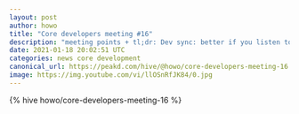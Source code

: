 ```yaml
---
layout: post
author: howo
title: "Core developers meeting #16"
description: "meeting points + tl;dr: Dev sync: better if you listen to this one, apologies for sound problems on my end. But basically I worked on recurrent transfers + adding a virtual operation for recovery account..."
date: 2021-01-18 20:02:51 UTC
categories: news core development
canonical_url: https://peakd.com/hive/@howo/core-developers-meeting-16
image: https://img.youtube.com/vi/llOSnRfJK84/0.jpg
---
```

{% hive howo/core-developers-meeting-16 %}
